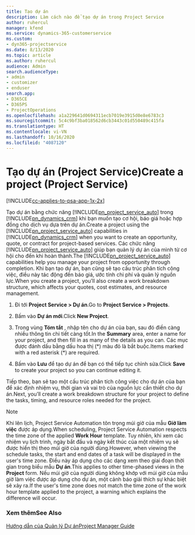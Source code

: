 ```yaml
---
title: Tạo dự án
description: Làm cách nào để tạo dự án trong Project Service
author: ruhercul
manager: kfend
ms.service: dynamics-365-customerservice
ms.custom:
- dyn365-projectservice
ms.date: 8/13/2020
ms.topic: article
ms.author: ruhercul
audience: Admin
search.audienceType:
- admin
- customizer
- enduser
search.app:
- D365CE
- D365PS
- ProjectOperations
ms.openlocfilehash: a1a229641d0694311ecb7019e3915d0e8e6783c3
ms.sourcegitcommit: 5c4c9bf3ba018562d6cb3443c01d550489c415fa
ms.translationtype: HT
ms.contentlocale: vi-VN
ms.lasthandoff: 10/16/2020
ms.locfileid: "4087120"
---
```

# <a name="create-a-project-project-service"></a><span data-ttu-id="e2e9a-103">Tạo dự án (Project Service)</span><span class="sxs-lookup"><span data-stu-id="e2e9a-103">Create a project (Project Service)</span></span>

[!INCLUDE[cc-applies-to-psa-app-1x-2x](../includes/cc-applies-to-psa-app-1x-2x.md)]

<span data-ttu-id="e2e9a-104">Tạo dự án bằng chức năng [!INCLUDE[pn_project_service_auto](../includes/pn-project-service-auto.md)] trong [!INCLUDE[pn_dynamics_crm](../includes/pn-dynamics-crm.md)] khi bạn muốn tạo cơ hội, báo giá hoặc hợp đồng cho dịch vụ dựa trên dự án.</span><span class="sxs-lookup"><span data-stu-id="e2e9a-104">Create a project using the [!INCLUDE[pn_project_service_auto](../includes/pn-project-service-auto.md)] capabilities in [!INCLUDE[pn_dynamics_crm](../includes/pn-dynamics-crm.md)] when you want to create an opportunity, quote, or contract for project-based services.</span></span> <span data-ttu-id="e2e9a-105">Các chức năng [!INCLUDE[pn_project_service_auto](../includes/pn-project-service-auto.md)] giúp bạn quản lý dự án của mình từ cơ hội cho đến khi hoàn thành.</span><span class="sxs-lookup"><span data-stu-id="e2e9a-105">The [!INCLUDE[pn_project_service_auto](../includes/pn-project-service-auto.md)] capabilities help you manage your project from opportunity through completion.</span></span> <span data-ttu-id="e2e9a-106">Khi bạn tạo dự án, bạn cũng sẽ tạo cấu trúc phân tích công việc, điều này tác động đến báo giá, ước tính chi phí và quản lý nguồn lực.</span><span class="sxs-lookup"><span data-stu-id="e2e9a-106">When you create a project, you’ll also create a work breakdown structure, which affects your quotes, cost estimates, and resource management.</span></span>  
  
1.  <span data-ttu-id="e2e9a-107">Đi tới **Project Service > Dự án**.</span><span class="sxs-lookup"><span data-stu-id="e2e9a-107">Go to **Project Service > Projects**.</span></span>  
  
2.  <span data-ttu-id="e2e9a-108">Bấm vào **Dự án mới**.</span><span class="sxs-lookup"><span data-stu-id="e2e9a-108">Click **New Project**.</span></span>  
  
3.  <span data-ttu-id="e2e9a-109">Trong vùng **Tóm tắt** , nhập tên cho dự án của bạn, sau đó điền càng nhiều thông tin chi tiết càng tốt.</span><span class="sxs-lookup"><span data-stu-id="e2e9a-109">In the **Summary** area, enter a name for your project, and then fill in as many of the details as you can.</span></span> <span data-ttu-id="e2e9a-110">Các mục được đánh dấu bằng dấu hoa thị (\*) màu đỏ là bắt buộc.</span><span class="sxs-lookup"><span data-stu-id="e2e9a-110">Items marked with a red asterisk (\*) are required.</span></span>  
  
4.  <span data-ttu-id="e2e9a-111">Bấm vào **Lưu** để tạo dự án để bạn có thể tiếp tục chỉnh sửa.</span><span class="sxs-lookup"><span data-stu-id="e2e9a-111">Click **Save** to create your project so you can continue editing it.</span></span>  
  
<span data-ttu-id="e2e9a-112">Tiếp theo, bạn sẽ tạo một cấu trúc phân tích công việc cho dự án của bạn để xác định nhiệm vụ, thời gian và vai trò của nguồn lực cần thiết cho dự án.</span><span class="sxs-lookup"><span data-stu-id="e2e9a-112">Next, you’ll create a work breakdown structure for your project to define the tasks, timing, and resource roles needed for the project.</span></span>  

> [!NOTE]
> <span data-ttu-id="e2e9a-113">Khi lên lịch, Project Service Automation tôn trọng múi giờ của mẫu **Giờ làm việc** được áp dụng.</span><span class="sxs-lookup"><span data-stu-id="e2e9a-113">When scheduling, Project Service Automation respects the time zone of the applied **Work Hour** template.</span></span> <span data-ttu-id="e2e9a-114">Tuy nhiên, khi xem các nhiệm vụ lịch trình, ngày bắt đầu và ngày kết thúc của một nhiệm vụ sẽ được hiển thị theo múi giờ của người dùng.</span><span class="sxs-lookup"><span data-stu-id="e2e9a-114">However, when viewing the schedule tasks, the start and end dates of a task will be displayed in the user's time zone.</span></span> <span data-ttu-id="e2e9a-115">Điều này áp dụng cho các dạng xem theo giai đoạn thời gian trong biểu mẫu **Dự án**.</span><span class="sxs-lookup"><span data-stu-id="e2e9a-115">This applies to other time-phased views in the **Project** form.</span></span> <span data-ttu-id="e2e9a-116">Nếu múi giờ của người dùng không khớp với múi giờ của mẫu giờ làm việc được áp dụng cho dự án, một cảnh báo giải thích sự khác biệt sẽ xảy ra.</span><span class="sxs-lookup"><span data-stu-id="e2e9a-116">If the user's time zone does not match the time zone of the work hour template applied to the project, a warning which explains the difference will occur.</span></span> 
  
### <a name="see-also"></a><span data-ttu-id="e2e9a-117">Xem thêm</span><span class="sxs-lookup"><span data-stu-id="e2e9a-117">See Also</span></span>  
 [<span data-ttu-id="e2e9a-118">Hướng dẫn của Quản lý Dự án</span><span class="sxs-lookup"><span data-stu-id="e2e9a-118">Project Manager Guide</span></span>](../psa/project-manager-guide.md)
